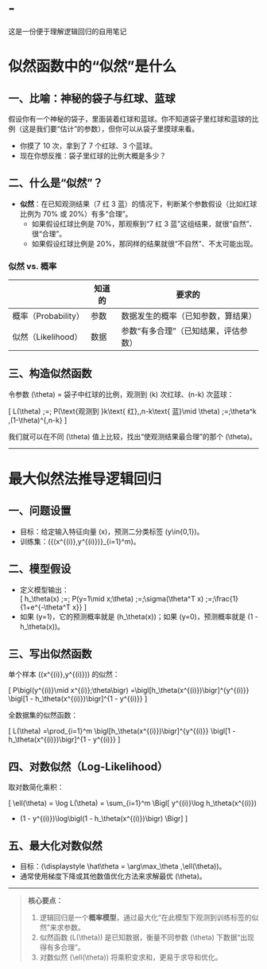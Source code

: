# -
这是一份便于理解逻辑回归的自用笔记
# 似然函数中的“似然”是什么

## 一、比喻：神秘的袋子与红球、蓝球

假设你有一个神秘的袋子，里面装着红球和蓝球。你不知道袋子里红球和蓝球的比例（这是我们要“估计”的参数），但你可以从袋子里摸球来看。

- 你摸了 10 次，拿到了 7 个红球、3 个蓝球。  
- 现在你想反推：袋子里红球的比例大概是多少？

## 二、什么是“似然”？

- **似然**：在已知观测结果（7 红 3 蓝）的情况下，判断某个参数假设（比如红球比例为 70% 或 20%）有多“合理”。  
  - 如果假设红球比例是 70%，那观察到“7 红 3 蓝”这组结果，就很“自然”、很“合理”。  
  - 如果假设红球比例是 20%，那同样的结果就很“不自然”、不太可能出现。

### 似然 vs. 概率

|   | 知道的 | 要求的                      |
|---|--------|-----------------------------|
| 概率（Probability） | 参数   | 数据发生的概率（已知参数，算结果） |
| 似然（Likelihood）   | 数据   | 参数“有多合理”（已知结果，评估参数） |

## 三、构造似然函数

令参数 \(\theta\) = 袋子中红球的比例，观测到 \(k\) 次红球、\(n-k\) 次蓝球：

\[
L(\theta) \;=\; P(\text{观测到 }k\text{ 红},\,n-k\text{ 蓝}\mid \theta)
\;=\;\theta^k \,(1-\theta)^{\,n-k}
\]

我们就可以在不同 \(\theta\) 值上比较，找出“使观测结果最合理”的那个 \(\theta\)。

---

# 最大似然法推导逻辑回归

## 一、问题设置

- 目标：给定输入特征向量 \(x\)，预测二分类标签 \(y\in\{0,1\}\)。  
- 训练集：\(\{(x^{(i)},y^{(i)})\}_{i=1}^m\)。

## 二、模型假设

- 定义模型输出：  
  \[
  h_\theta(x) \;=\; P(y=1\mid x;\theta)
  \;=\;\sigma(\theta^T x)
  \;=\;\frac{1}{1+e^{-\theta^T x}}
  \]
- 如果 \(y=1\)，它的预测概率就是 \(h_\theta(x)\)；如果 \(y=0\)，预测概率就是 \(1 - h_\theta(x)\)。

## 三、写出似然函数

单个样本 \((x^{(i)},y^{(i)})\) 的似然：

\[
P\bigl(y^{(i)}\mid x^{(i)};\theta\bigr)
=\bigl[h_\theta(x^{(i)})\bigr]^{y^{(i)}}
\bigl[1 - h_\theta(x^{(i)})\bigr]^{1 - y^{(i)}}
\]

全数据集的似然函数：

\[
L(\theta)
=\prod_{i=1}^m
\bigl[h_\theta(x^{(i)})\bigr]^{y^{(i)}}
\bigl[1 - h_\theta(x^{(i)})\bigr]^{1 - y^{(i)}}
\]

## 四、对数似然（Log-Likelihood）

取对数简化乘积：

\[
\ell(\theta)
= \log L(\theta)
= \sum_{i=1}^m \Bigl[
    y^{(i)}\log h_\theta(x^{(i)})
  + (1 - y^{(i)})\log\bigl(1 - h_\theta(x^{(i)})\bigr)
  \Bigr]
\]

## 五、最大化对数似然

- 目标：\(\displaystyle \hat\theta = \arg\max_\theta \,\ell(\theta)\)。  
- 通常使用梯度下降或其他数值优化方法来求解最优 \(\theta\)。

---

> **核心要点：**  
> 1. 逻辑回归是一个**概率模型**，通过最大化“在此模型下观测到训练标签的似然”来求参数。  
> 2. 似然函数 \(L(\theta)\) 是已知数据，衡量不同参数 \(\theta\) 下数据“出现得有多合理”。  
> 3. 对数似然 \(\ell(\theta)\) 将乘积变求和，更易于求导和优化。  
